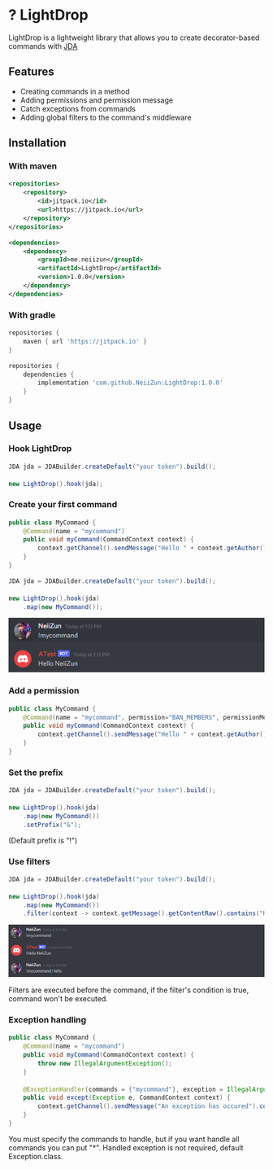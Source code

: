 # ? LightDrop

LightDrop is a lightweight library that allows you to create decorator-based commands with <a href="https://github.com/DV8FromTheWorld/JDA">JDA</a>

## Features

<ul>
    <li>Creating commands in a method</li>
    <li>Adding permissions and permission message</li>
    <li>Catch exceptions from commands</li>
    <li>Adding global filters to the command's middleware</li>
</ul>

## Installation

### With maven

```xml
<repositories>
    <repository>
        <id>jitpack.io</id>
        <url>https://jitpack.io</url>
    </repository>
</repositories>
```

```xml
<dependencies>
    <dependency>
        <groupId>me.neiizun</groupId>
        <artifactId>LightDrop</artifactId>
        <version>1.0.0</version>
    </dependency>
</dependencies>
```

### With gradle

```groovy
repositories {
    maven { url 'https://jitpack.io' }
}
```

```groovy
repositories {
    dependencies {
        implementation 'com.github.NeiiZun:LightDrop:1.0.0'
    }
}
```
## Usage

### Hook LightDrop

```java
JDA jda = JDABuilder.createDefault("your token").build();
        
new LightDrop().hook(jda);
```

### Create your first command

```java
public class MyCommand {
    @Command(name = "mycommand")
    public void myCommand(CommandContext context) {
        context.getChannel().sendMessage("Hello " + context.getAuthor().getName()).complete();
    }
}
```

```java 
JDA jda = JDABuilder.createDefault("your token").build();
        
new LightDrop().hook(jda)
    .map(new MyCommand());
```

![](images/img1.png)

### Add a permission

```java
public class MyCommand {
    @Command(name = "mycommand", permission="BAN_MEMBERS", permissionMessage="Sorry but you must have `{permission}`")
    public void myCommand(CommandContext context) {
        context.getChannel().sendMessage("Hello " + context.getAuthor().getName()).complete();
    }
}
```

### Set the prefix

```java 
JDA jda = JDABuilder.createDefault("your token").build();
        
new LightDrop().hook(jda)
    .map(new MyCommand())
    .setPrefix("&");
```
(Default prefix is "!")

### Use filters
```java
JDA jda = JDABuilder.createDefault("your token").build();
        
new LightDrop().hook(jda)
    .map(new MyCommand())
    .filter(context -> context.getMessage().getContentRaw().contains("Hello"));
```

![](images/img2.png)

Filters are executed before the command, if the filter's condition is true, command won't be executed.

### Exception handling

```java
public class MyCommand {
    @Command(name = "mycommand")
    public void myCommand(CommandContext context) {
        throw new IllegalArgumentException();
    }

    @ExceptionHandler(commands = {"mycommand"}, exception = IllegalArgumentException.class)
    public void except(Exception e, CommandContext context) {
        context.getChannel().sendMessage("An exception has occured").complete();
    }
}

```

You must specify the commands to handle, but if you want handle all commands you can put "*".
Handled exception is not required, default Exception.class.